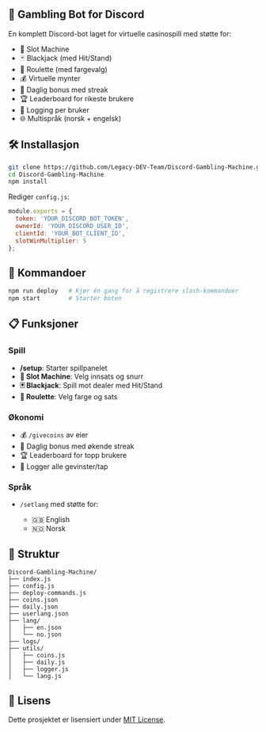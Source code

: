 ## 🎰 Gambling Bot for Discord

En komplett Discord-bot laget for virtuelle casinospill med støtte for:
- 🎰 Slot Machine
- 🃏 Blackjack (med Hit/Stand)
- 🎡 Roulette (med fargevalg)
- 💰 Virtuelle mynter
- 🎁 Daglig bonus med streak
- 🏆 Leaderboard for rikeste brukere
- 📜 Logging per bruker
- 🌐 Multispråk (norsk + engelsk)

## 🛠 Installasjon

```bash
git clone https://github.com/Legacy-DEV-Team/Discord-Gambling-Machine.git
cd Discord-Gambling-Machine
npm install
````

Rediger `config.js`:

```js
module.exports = {
  token: 'YOUR_DISCORD_BOT_TOKEN',
  ownerId: 'YOUR_DISCORD_USER_ID',
  clientId: 'YOUR_BOT_CLIENT_ID',
  slotWinMultiplier: 5
};
```

## 🚀 Kommandoer

```bash
npm run deploy   # Kjør én gang for å registrere slash-kommandoer
npm start        # Starter boten
```

## 📋 Funksjoner

### Spill

* **/setup**: Starter spillpanelet
* **🎰 Slot Machine**: Velg innsats og snurr
* **🃏 Blackjack**: Spill mot dealer med Hit/Stand
* **🎡 Roulette**: Velg farge og sats

### Økonomi

* 💰 `/givecoins` av eier
* 🎁 Daglig bonus med økende streak
* 🏆 Leaderboard for topp brukere
* 📜 Logger alle gevinster/tap

### Språk

* `/setlang` med støtte for:

  * 🇬🇧 English
  * 🇳🇴 Norsk

## 📁 Struktur

```
Discord-Gambling-Machine/
├── index.js
├── config.js
├── deploy-commands.js
├── coins.json
├── daily.json
├── userlang.json
├── lang/
│   ├── en.json
│   └── no.json
├── logs/
├── utils/
│   ├── coins.js
│   ├── daily.js
│   ├── logger.js
│   └── lang.js
```

## 📄 Lisens

Dette prosjektet er lisensiert under [MIT License](LICENSE).